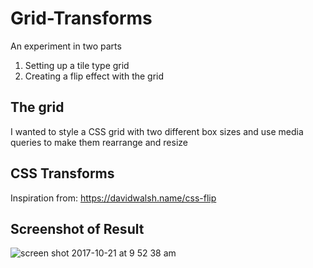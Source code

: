 # Grid-Transforms
An experiment in two parts
1. Setting up a tile type grid
1. Creating a flip effect with the grid

## The grid
I wanted to style a CSS grid with two different box sizes and use media queries to make them rearrange and resize

## CSS Transforms
Inspiration from: https://davidwalsh.name/css-flip

## Screenshot of Result
![screen shot 2017-10-21 at 9 52 38 am](https://user-images.githubusercontent.com/8272526/31852914-b02e6ba8-b645-11e7-85af-fabd1bf54654.png)